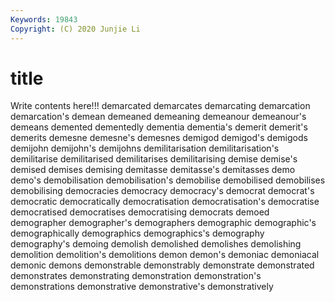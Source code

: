 ```yaml
---
Keywords: 19843
Copyright: (C) 2020 Junjie Li
---
```


# title

Write contents here!!!
demarcated
demarcates 
demarcating 
demarcation 
demarcation's 
demean 
demeaned 
demeaning 
demeanour 
demeanour's 
demeans
demented 
dementedly 
dementia 
dementia's 
demerit 
demerit's 
demerits 
demesne 
demesne's 
demesnes
demigod 
demigod's 
demigods 
demijohn 
demijohn's 
demijohns 
demilitarisation 
demilitarisation's 
demilitarise 
demilitarised
demilitarises 
demilitarising 
demise 
demise's 
demised 
demises 
demising 
demitasse 
demitasse's 
demitasses
demo 
demo's 
demobilisation 
demobilisation's 
demobilise 
demobilised 
demobilises 
demobilising 
democracies 
democracy
democracy's 
democrat 
democrat's 
democratic 
democratically 
democratisation 
democratisation's 
democratise 
democratised 
democratises
democratising 
democrats 
demoed 
demographer 
demographer's 
demographers 
demographic 
demographic's 
demographically 
demographics
demographics's 
demography 
demography's 
demoing 
demolish 
demolished 
demolishes 
demolishing 
demolition 
demolition's
demolitions 
demon 
demon's 
demoniac 
demoniacal 
demonic 
demons 
demonstrable 
demonstrably 
demonstrate
demonstrated 
demonstrates 
demonstrating 
demonstration 
demonstration's 
demonstrations 
demonstrative 
demonstrative's 
demonstratively 

